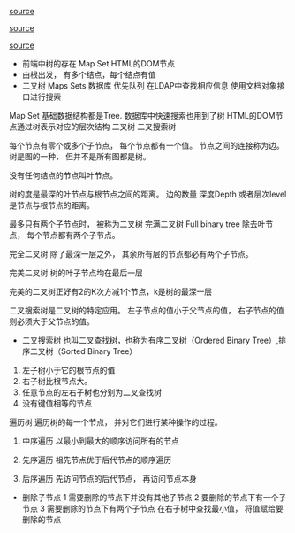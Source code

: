 [source](https://mp.weixin.qq.com/s?__biz=MjM5MTA1MjAxMQ==&mid=2651229534&idx=1&sn=d7ae1e90989604685365c3a4028a55f4&chksm=bd4954da8a3eddcc7678e8b2633cbe5bbcd1cb72f84d07d622aac7aac2d29a0a56ab5e498853&mpshare=1&scene=23&srcid=0814DsYp0uBSBOzEZ1Z3tfrN#rd)

[source](https://juejin.im/post/5a182ad4f265da43310d82c2)

[source](https://www.cnblogs.com/Cathamerst/p/7231182.html)


- 前端中树的存在 Map Set HTML的DOM节点
- 由根出发， 有多个结点，每个结点有值
- 二叉树 
  Maps Sets 数据库 优先队列 在LDAP中查找相应信息  使用文档对象接口进行搜索

Map Set 基础数据结构都是Tree.
数据库中快速搜索也用到了树
HTML的DOM节点通过树表示对应的层次结构
二叉树 二叉搜索树

每个节点有零个或多个子节点， 每个节点都有一个值。 节点之间的连接称为边。
树是图的一种， 但并不是所有图都是树。

没有任何结点的节点叫叶节点。

树的度是最深的叶节点与根节点之间的距离。
边的数量
深度Depth 或者层次level是节点与根节点的距离。

最多只有两个子节点时， 被称为二叉树
完满二叉树
  Full binary tree  除去叶节点， 每个节点都有两个子节点。

完全二叉树
  除了最深一层之外， 其余所有层的节点都必有两个子节点。
 
完美二叉树
  树的叶子节点均在最后一层

完美的二叉树正好有2的K次方减1个节点，k是树的最深一层

二叉搜索树是二叉树的特定应用。 
左子节点的值小于父节点的值， 右子节点的值则必须大于父节点的值。 

- 二叉搜索树 也叫二叉查找树，也称为有序二叉树（Ordered Binary Tree）,排序二叉树（Sorted Binary Tree）
1. 左子树小于它的根节点的值
2. 右子树比根节点大。
3. 任意节点的左右子树也分别为二叉查找树
4. 没有键值相等的节点

遍历树
  遍历树的每一个节点， 并对它们进行某种操作的过程。 
1. 中序遍历
  以最小到最大的顺序访问所有的节点

2. 先序遍历
  祖先节点优于后代节点的顺序遍历

3. 后序遍历
  先访问节点的后代节点， 再访问节点本身

- 删除子节点
  1 需要删除的节点下并没有其他子节点
  2 要删除的节点下有一个子节点
  3 需要删除的节点下有两个子节点
    在右子树中查找最小值， 将值赋给要删除的节点




